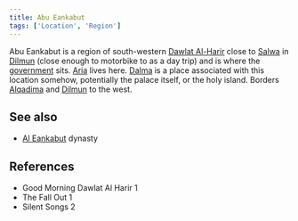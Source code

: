 ```yaml
---
title: Abu Eankabut
tags: ['Location', 'Region']
---
```

Abu Eankabut is a region of south-western [Dawlat Al-Harir](/_wiki/dawlat-al-harir.md) close to [Salwa](/_wiki/salwa.md) in [Dilmun](/_wiki/dilmun.md) (close enough to motorbike to as a day trip) and is where the [government](/_wiki/council.md) sits. [Aria](/_wiki/aria.md) lives here.
[Dalma](/_wiki/dalma.md) is a place associated with this location somehow, potentially the palace itself, or the holy island.
Borders [Alqadima](/_wiki/alqadima.md) and [Dilmun](/_wiki/dilmun.md) to the west.

## See also
- [Al Eankabut](/_wiki/al-eankabut.md) dynasty

## References
- Good Morning Dawlat Al Harir 1
- The Fall Out 1
- Silent Songs 2
